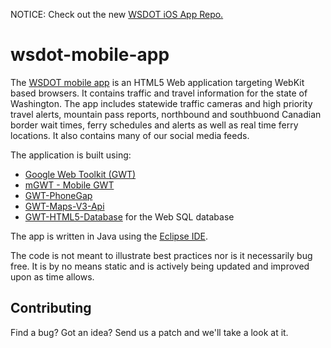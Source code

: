 NOTICE: Check out the new [WSDOT iOS App Repo.](https://github.com/WSDOT/wsdot-ios-app)

wsdot-mobile-app
================

The [WSDOT mobile app](https://itunes.apple.com/us/app/wsdot/id387209224?mt=8) is an HTML5 Web application targeting WebKit based browsers. 
It contains traffic and travel information for the state of Washington. The app includes 
statewide traffic cameras and high priority travel alerts, mountain pass reports, northbound 
and southbuond Canadian border wait times, ferry schedules and alerts as well as real time 
ferry locations. It also contains many of our social media feeds.

The application is built using:

  * [Google Web Toolkit (GWT)](http://www.gwtproject.org/)
  * [mGWT - Mobile GWT](https://github.com/mgwt/mgwt)
  * [GWT-PhoneGap](https://code.google.com/p/gwt-phonegap/)
  * [GWT-Maps-V3-Api](https://github.com/branflake2267/GWT-Maps-V3-Api)
  * [GWT-HTML5-Database](https://github.com/WSDOT/gwt-html5-database) for the Web SQL database

The app is written in Java using the <a href="http://www.eclipse.org/">Eclipse IDE</a>.

The code is not meant to illustrate best practices nor is it necessarily bug
free. It is by no means static and is actively being updated and improved upon 
as time allows.

Contributing
------------

Find a bug? Got an idea? Send us a patch and we'll take a look at it.
